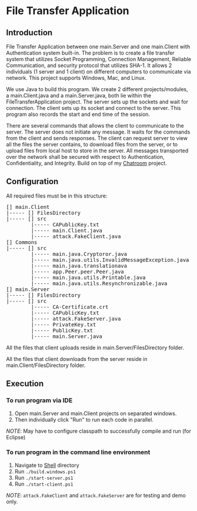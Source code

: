 # File Transfer Application

## Introduction

File Transfer Application between one main.Server and one main.Client with Authentication system built-in.
The problem is to create a file transfer system that utilizes Socket Programming, Connection Management, Reliable Communication, and security protocol that utilizes SHA-1. It allows 2 individuals (1 server and 1 client) on different computers to communicate via network. This project supports Windows, Mac, and Linux.

We use Java to build this program. We create 2 different projects/modules, a main.Client.java and a main.Server.java, both lie within the FileTransferApplication project. The server sets up the sockets and wait for connection. The client sets up its socket and connect to the server. This program also records the start and end time of the session.

There are several commands that allows the client to communicate to the server. The server does not initiate any message. It waits for the commands from the client and sends responses. The client can request server to view all the files the server contains, to download files from the server, or to upload files from local host to store in the server. All messages transported over the network shall be secured with respect to Authentication, Confidentiality, and Integrity.
Build on top of my [Chatroom](https://github.com/baonguyen96/Chatroom) project.

## Configuration

All required files must be in this structure:
<pre>
[] main.Client
|----- [] FilesDirectory
|----- [] src
        |----- CAPublicKey.txt
        |----- main.Client.java
        |----- attack.FakeClient.java
[] Commons
|----- [] src
        |----- main.java.Cryptoror.java
        |----- main.java.utils.InvalidMessageException.java
        |----- main.java.translationava
        |----- app.Peer.peer.Peer.java
        |----- main.java.utils.Printable.java
        |----- main.java.utils.Resynchronizable.java
[] main.Server
|----- [] FilesDirectory
|----- [] src
        |----- CA-Certificate.crt
        |----- CAPublicKey.txt
        |----- attack.FakeServer.java
        |----- PrivateKey.txt
        |----- PublicKey.txt
        |----- main.Server.java
</pre>

All the files that client uploads reside in main.Server/FilesDirectory folder.

All the files that client downloads from the server reside in main.Client/FilesDirectory folder.

## Execution

### To run program via IDE

1. Open main.Server and main.Client projects on separated windows.
2. Then individually click "Run" to run each code in parallel.

*NOTE*: May have to configure classpath to successfully compile and run (for Eclipse)

### To run program in the command line environment

1. Navigate to [Shell](./Shell) directory
2. Run `./build.windows.ps1`
3. Run `./start-server.ps1`
4. Run `./start-client.ps1`

*NOTE*: `attack.FakeClient` and `attack.FakeServer` are for testing and demo only.
